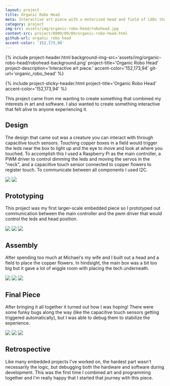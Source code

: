 ```yaml
---
layout: project
title: Organic Robo Head
meta: Interactive art piece with a motorized head and field of LEDs that react to user touch.
category: project
img-src: assets/img/organic-robo-head/robohead.jpg
content-src: project/0000/09/09/organic-robo-head.html
github-url: organic_robo_head
accent-color: '152,173,94'
---
```


{% include project-header.html
  background-img-src='assets/img/organic-robo-head/robohead-background.png'
  project-title='Organic Robo Head'
  project-description='Interactive art piece.'
  accent-color='152,173,94'
  git-url='organic_robo_head'
%}

{% include project-sticky-header.html
  project-title='Organic Robo Head'
  accent-color='152,173,94'
%}

<div class='organic-robo-head'>
<p>
This project came from me wanting to create something that combined my interests in art and software. I also wanted to create something interactive that felt alive to anyone experiencing it.
</p>

<h2>Design</h2>
<p>
The design that came out was a creature you can interact with through capacitive touch sensors.
Touching copper boxes in a field would trigger the leds near the box to light up and the eye to move and look at where you touched. To accomplish this I used a Raspberry Pi as the main controller, a PWM driver to control dimming the leds and moving the servos in the "neck", and a capacitive touch sensor connected to copper flowers to register touch. To communicate between all components I used I2C.
</p>
<div class='stylish-scroll'>
  <div class='flex overflow-x-scroll'>
    <img src='assets/img/organic-robo-head/design/org_robo_design.jpg'/>
    <img src='assets/img/organic-robo-head/design/org_robo_head_tech_sketch.jpg'/>
  </div>
</div>

<h2>Prototyping</h2>
<p>
This project was my first larger-scale embedded piece so I prototyped out communication between the main controller and the pwm driver that would control the leds and head position.
</p>
<div class='stylish-scroll'>
  <div class='flex overflow-x-scroll'>
    <img src='assets/img/organic-robo-head/prototyping/servo-proto.gif'/>
    <img src='assets/img/organic-robo-head/prototyping/capacitive-touch-proto.gif'/>
    <img src='assets/img/organic-robo-head/prototyping/proto-with-lights.gif'/>
  </div>
</div>

<h2>Assembly</h2>
<p>
After spending too much at Michael's my wife and I built out a head and a field to place the copper flowers. In hindsight, the main box was a bit too big but it gave a lot of wiggle room with placing the tech underneath.
</p>
<div class='stylish-scroll'>
  <div class='flex overflow-x-scroll'>
    <img src='assets/img/organic-robo-head/assembly/14.jpg'/>
    <img src='assets/img/organic-robo-head/assembly/12.jpg'/>
    <img src='assets/img/organic-robo-head/assembly/13.jpg'/>
  </div>
</div>

<h2>Final Piece</h2>
<p>
After bringing it all together it turned out how I was hoping! There were some funky bugs along the way (like the capacitive touch sensors getting triggered automatically), but I was able to debug them to stabilize the experience.
</p>
<div class='stylish-scroll'>
  <div class='flex overflow-x-scroll'>
    <img src='assets/img/organic-robo-head/final/front.jpg'/>
    <img src='assets/img/organic-robo-head/final/side.jpg'/>
    <img src='assets/img/organic-robo-head/final/Looking.gif'/>
  </div>
</div>

<h2>Retrospective</h2>
<p>
Like many embedded projects I've worked on, the hardest part wasn't necessarily the logic, but debugging both the hardware and software during development.
This was the first time I combined art and programming together and I'm really happy that I started that journey with this piece.
</p>